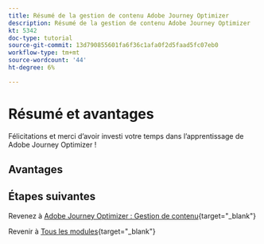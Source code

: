 ```yaml
---
title: Résumé de la gestion de contenu Adobe Journey Optimizer
description: Résumé de la gestion de contenu Adobe Journey Optimizer
kt: 5342
doc-type: tutorial
source-git-commit: 13d790855601fa6f36c1afa0f2d5faad5fc07eb0
workflow-type: tm+mt
source-wordcount: '44'
ht-degree: 6%

---
```


# Résumé et avantages

Félicitations et merci d’avoir investi votre temps dans l’apprentissage de Adobe Journey Optimizer !

## Avantages

## Étapes suivantes

Revenez à [Adobe Journey Optimizer : Gestion de contenu](./ajocontent.md){target="_blank"}

Revenir à [Tous les modules](./../../../../overview.md){target="_blank"}
